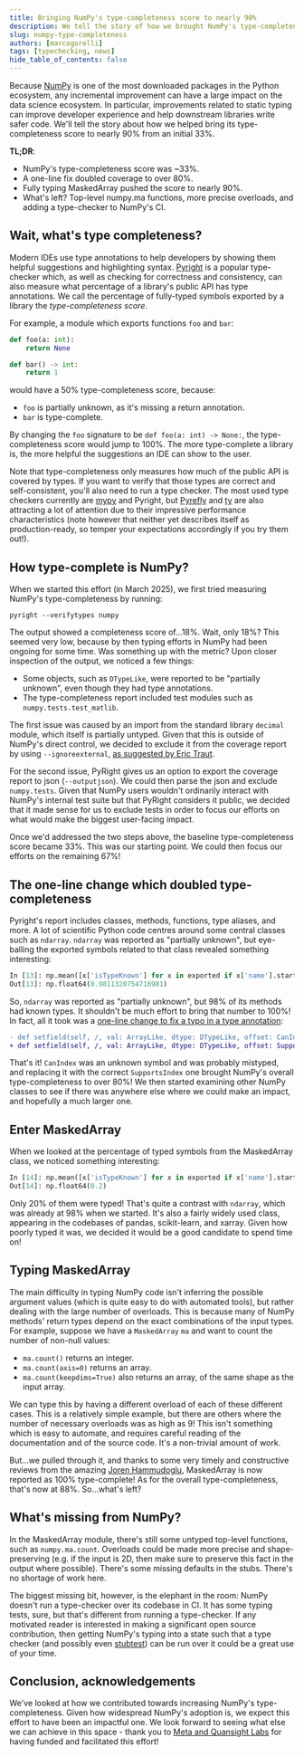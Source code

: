```yaml
---
title: Bringing NumPy's type-completeness score to nearly 90%
description: We tell the story of how we brought NumPy's type-completeness score from ~33% to nearly 90%
slug: numpy-type-completeness
authors: [marcogorelli]
tags: [typechecking, news]
hide_table_of_contents: false
---
```


Because [NumPy](https://numpy.org/) is one of the most downloaded packages in the Python ecosystem, any incremental improvement can have a large impact on the data science ecosystem. In particular, improvements related to static typing can improve developer experience and help downstream libraries write safer code. We'll tell the story about how we helped bring its type-completeness score to nearly 90% from an initial 33%.

**TL;DR**:

- NumPy's type-completeness score was ~33%.
- A one-line fix doubled coverage to over 80%.
- Fully typing MaskedArray pushed the score to nearly 90%.
- What's left? Top-level numpy.ma functions, more precise overloads, and adding a type-checker to NumPy's CI.

## Wait, what's type completeness?

Modern IDEs use type annotations to help developers by showing them helpful suggestions and highlighting syntax. [Pyright](https://github.com/microsoft/pyright) is a popular type-checker which, as well as checking for correctness and consistency, can also measure what percentage of a library's public API has type annotations. We call the percentage of fully-typed symbols exported by a library the _type-completeness score_.

For example, a module which exports functions `foo` and `bar`:

```python
def foo(a: int):
    return None

def bar() -> int:
    return 1
```

would have a 50% type-completeness score, because:

- `foo` is partially unknown, as it's missing a return annotation.
- `bar` is type-complete.

By changing the `foo` signature to be `def foo(a: int) -> None:`, the type-completeness score would jump to 100%. The more type-complete a library is, the more helpful the suggestions an IDE can show to the user.

Note that type-completeness only measures how much of the public API is covered by types. If you want to verify that those types are correct and self-consistent, you'll also need to run a type checker. The most used type checkers currently are [mypy](https://github.com/python/mypy) and Pyright, but [Pyrefly](https://github.com/facebook/pyrefly) and [ty](https://github.com/astral-sh/ty) are also attracting a lot of attention due to their impressive performance characteristics (note however that neither yet describes itself as production-ready, so temper your expectations accordingly if you try them out!).

## How type-complete is NumPy?

When we started this effort (in March 2025), we first tried measuring NumPy's type-completeness by running:

```console
pyright --verifytypes numpy
```

The output showed a completeness score of...18%. Wait, only 18%? This seemed very low, because by then typing efforts in NumPy had been ongoing for some time. Was something up with the metric? Upon closer inspection of the output, we noticed a few things:

- Some objects, such as `DTypeLike`, were reported to be "partially unknown", even though they had type annotations.
- The type-completeness report included test modules such as `numpy.tests.test_matlib`.

The first issue was caused by an import from the standard library `decimal` module, which itself is partially untyped. Given that this is outside of NumPy's direct control, we decided to exclude it from the coverage report by using `--ignoreexternal`, [as suggested by Eric Traut](https://github.com/microsoft/pyright/discussions/9911).

For the second issue, PyRight gives us an option to export the coverage report to json (`--outputjson`). We could then parse the json and exclude `numpy.tests`. Given that NumPy users wouldn't ordinarily interact with NumPy's internal test suite but that PyRight considers it public, we decided that it made sense for us to exclude tests in order to focus our efforts on what would make the biggest user-facing impact.

Once we'd addressed the two steps above, the baseline type-completeness score became 33%. This was our starting point. We could then focus our efforts on the remaining 67%!

## The one-line change which doubled type-completeness

Pyright's report includes classes, methods, functions, type aliases, and more. A lot of scientific Python code centres around some central classes such as `ndarray`. `ndarray` was reported as "partially unknown", but eye-balling the exported symbols related to that class revealed something interesting:

```python
In [13]: np.mean([x['isTypeKnown'] for x in exported if x['name'].startswith('numpy.ndarray.')])
Out[13]: np.float64(0.9811320754716981)
```

So, `ndarray` was reported as "partially unknown", but 98% of its methods had known types. It shouldn't be much effort to bring that number to 100%! In fact, all it took was a [one-line change to fix a typo in a type annotation](https://github.com/numpy/numpy/pull/28908): 

```diff
- def setfield(self, /, val: ArrayLike, dtype: DTypeLike, offset: CanIndex = 0) -> None: ...
+ def setfield(self, /, val: ArrayLike, dtype: DTypeLike, offset: SupportsIndex = 0) -> None: ...
```

That's it! `CanIndex` was an unknown symbol and was probably mistyped, and replacing it with the correct `SupportsIndex` one brought NumPy's overall type-completeness to over 80%! We then started examining other NumPy classes to see if there was anywhere else where we could make an impact, and hopefully a much larger one.

## Enter MaskedArray

When we looked at the percentage of typed symbols from the MaskedArray class, we noticed something interesting:

```python
In [14]: np.mean([x['isTypeKnown'] for x in exported if x['name'].startswith('numpy.ma.core.MaskedArray.')])
Out[14]: np.float64(0.2)
```

Only 20% of them were typed! That's quite a contrast with `ndarray`, which was already at 98% when we started. It's also a fairly widely used class, appearing in the codebases of pandas, scikit-learn, and xarray. Given how poorly typed it was, we decided it would be a good candidate to spend time on!

## Typing MaskedArray

The main difficulty in typing NumPy code isn't inferring the possible argument values (which is quite easy to do with automated tools), but rather dealing with the large number of overloads. This is because many of NumPy methods' return types depend on the exact combinations of the input types. For example, suppose we have a `MaskedArray` `ma` and want to count the number of non-null values:

- `ma.count()` returns an integer.
- `ma.count(axis=0)` returns an array.
- `ma.count(keepdims=True)` also returns an array, of the same shape as the input array.

We can type this by having a different overload of each of these different cases. This is a relatively simple example, but there are others where the number of necessary overloads was as high as 9! This isn't something which is easy to automate, and requires careful reading of the documentation and of the source code. It's a non-trivial amount of work.

But...we pulled through it, and thanks to some very timely and constructive reviews from the amazing [Joren Hammudoglu](https://github.com/jorenham), MaskedArray is now reported as 100% type-complete! As for the overall type-completeness, that's now at 88%. So...what's left?

## What's missing from NumPy?

In the MaskedArray module, there's still some untyped top-level functions, such as `numpy.ma.count`. Overloads could be made more precise and shape-preserving (e.g. if the input is 2D, then make sure to preserve this fact in the output where possible). There's some missing defaults in the stubs. There's no shortage of work here.

The biggest missing bit, however, is the elephant in the room: NumPy doesn't run a type-checker over its codebase in CI. It has some typing tests, sure, but that's different from running a type-checker. If any motivated reader is interested in making a significant open source contribution, then getting NumPy's typing into a state such that a type checker (and possibly even [stubtest](https://mypy.readthedocs.io/en/stable/stubtest.html)) can be run over it could be a great use of your time.

## Conclusion, acknowledgements

We've looked at how we contributed towards increasing NumPy's type-completeness. Given how widespread NumPy's adoption is, we expect this effort to have been an impactful one. We look forward to seeing what else we can achieve in this space - thank you to [Meta and Quansight Labs](https://discuss.python.org/t/call-for-suggestions-nominate-python-packages-for-typing-improvements/80186/1) for having funded and facilitated this effort!

